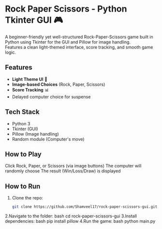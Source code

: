 # Rock Paper Scissors - Python Tkinter GUI 🎮

A beginner-friendly yet well-structured Rock-Paper-Scissors game built in Python using Tkinter for the GUI and Pillow for image handling.  
Features a clean light-themed interface, score tracking, and smooth game logic.

## Features
- **Light Theme UI** 🎨
- **Image-based Choices** (Rock, Paper, Scissors)
- **Score Tracking** 📊
- Delayed computer choice for suspense

## Tech Stack
- Python 3
- Tkinter (GUI)
- Pillow (Image handling)
- Random module (Computer's move)

## How to Play
Click Rock, Paper, or Scissors (via image buttons)
The computer will randomly choose
The result (Win/Loss/Draw) is displayed

## How to Run
1. Clone the repo:
   ```bash
   git clone https://github.com/Shamveel17/rock-paper-scissors-gui.git
2.Navigate to the folder:
   bash
   cd rock-paper-scissors-gui
3.Install dependencies:
   bash
   pip install pillow
4.Run the game:
   bash
   python main.py
